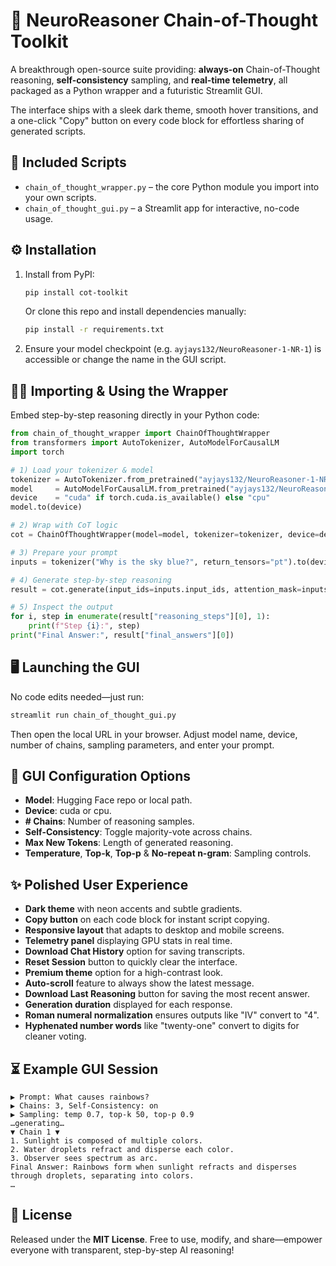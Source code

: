 # 🚀 NeuroReasoner Chain-of-Thought Toolkit

A breakthrough open-source suite providing: **always-on** Chain-of-Thought reasoning, **self-consistency** sampling, and **real-time telemetry**, all packaged as a Python wrapper and a futuristic Streamlit GUI.

The interface ships with a sleek dark theme, smooth hover transitions, and a one-click "Copy" button on every code block for effortless sharing of generated scripts.

## 📂 Included Scripts

- `chain_of_thought_wrapper.py` – the core Python module you import into your own scripts.
- `chain_of_thought_gui.py` – a Streamlit app for interactive, no-code usage.

## ⚙️ Installation

1. Install from PyPI:
   ```bash
   pip install cot-toolkit
   ```
   Or clone this repo and install dependencies manually:
   ```bash
   pip install -r requirements.txt
   ```
2. Ensure your model checkpoint (e.g. `ayjays132/NeuroReasoner-1-NR-1`) is accessible or change the name in the GUI script.

## 👩‍💻 Importing & Using the Wrapper

Embed step-by-step reasoning directly in your Python code:

```python
from chain_of_thought_wrapper import ChainOfThoughtWrapper
from transformers import AutoTokenizer, AutoModelForCausalLM
import torch

# 1) Load your tokenizer & model
tokenizer = AutoTokenizer.from_pretrained("ayjays132/NeuroReasoner-1-NR-1")
model     = AutoModelForCausalLM.from_pretrained("ayjays132/NeuroReasoner-1-NR-1")
device    = "cuda" if torch.cuda.is_available() else "cpu"
model.to(device)

# 2) Wrap with CoT logic
cot = ChainOfThoughtWrapper(model=model, tokenizer=tokenizer, device=device)

# 3) Prepare your prompt
inputs = tokenizer("Why is the sky blue?", return_tensors="pt").to(device)

# 4) Generate step-by-step reasoning
result = cot.generate(input_ids=inputs.input_ids, attention_mask=inputs.attention_mask)

# 5) Inspect the output
for i, step in enumerate(result["reasoning_steps"][0], 1):
    print(f"Step {i}:", step)
print("Final Answer:", result["final_answers"][0])
```

## 🖥️ Launching the GUI

No code edits needed—just run:

```bash
streamlit run chain_of_thought_gui.py
```

Then open the local URL in your browser. Adjust model name, device, number of chains, sampling parameters, and enter your prompt.

## 🔧 GUI Configuration Options

- **Model**: Hugging Face repo or local path.
- **Device**: cuda or cpu.
- **# Chains**: Number of reasoning samples.
- **Self-Consistency**: Toggle majority-vote across chains.
- **Max New Tokens**: Length of generated reasoning.
- **Temperature**, **Top-k**, **Top-p** & **No-repeat n-gram**: Sampling controls.

## ✨ Polished User Experience

- **Dark theme** with neon accents and subtle gradients.
- **Copy button** on each code block for instant script copying.
- **Responsive layout** that adapts to desktop and mobile screens.
- **Telemetry panel** displaying GPU stats in real time.
- **Download Chat History** option for saving transcripts.
- **Reset Session** button to quickly clear the interface.
- **Premium theme** option for a high-contrast look.
- **Auto-scroll** feature to always show the latest message.
- **Download Last Reasoning** button for saving the most recent answer.
- **Generation duration** displayed for each response.
- **Roman numeral normalization** ensures outputs like "IV" convert to "4".
- **Hyphenated number words** like "twenty-one" convert to digits for cleaner voting.

## ⏳ Example GUI Session

```text
▶ Prompt: What causes rainbows?
▶ Chains: 3, Self-Consistency: on
▶ Sampling: temp 0.7, top-k 50, top-p 0.9
…generating…
▼ Chain 1 ▼
1. Sunlight is composed of multiple colors.
2. Water droplets refract and disperse each color.
3. Observer sees spectrum as arc.
Final Answer: Rainbows form when sunlight refracts and disperses through droplets, separating into colors.
…
```

## 📜 License

Released under the **MIT License**. Free to use, modify, and share—empower everyone with transparent, step-by-step AI reasoning!

